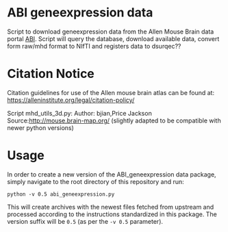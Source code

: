 
# ABI geneexpression data

Script to download geneexpression data from the Allen Mouse Brain data portal [ABI](http://mouse.brain-map.org/). Script will query the database, download available data, convert form raw/mhd format to NIfTI
and registers data to dsurqec??


# Citation Notice

Citation guidelines for use of the Allen mouse brain atlas can be found at: https://alleninstitute.org/legal/citation-policy/

Script mhd_utils_3d.py:
Author: bjian,Price Jackson
Source:http://mouse.brain-map.org/
(slightly adapted to be compatible with newer python versions)


# Usage

In order to create a new version of the ABI_geneexpression data package, simply navigate to the root directory of this repository and run:

```
python -v 0.5 abi_geneexpression.py
```

This will create archives with the newest files fetched from upstream and processed according to the instructions standardized in this package.
The version suffix will be `0.5` (as per the `-v 0.5` parameter).
